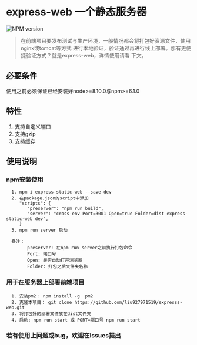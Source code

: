 # express-web 一个静态服务器

![NPM version](https://img.shields.io/badge/express----static----web-v%200.0.12-brightgreen.svg)

> 在前端项目要发布测试与生产环境，一般情况都会将打包好资源文件，使用nginx或tomcat等方式
进行本地验证，验证通过再进行线上部署。那有更便捷验证方式？就是express-web，详情使用请看
下文。

## 必要条件
使用之前必须保证已经安装好node>=8.10.0与npm>=6.1.0

## 特性
1. 支持自定义端口
2. 支持gzip
3. 支持缓存
 
## 使用说明
### npm安装使用
```
  1. npm i express-static-web --save-dev
  2. 在package.json的script中添加
     "scripts": {
        "preserver": "npm run build",
        "server": "cross-env Port=3001 Open=true Folder=dist express-static-web dev",
     }
  3. npm run server 启动
  
  备注： 
        preserver: 在npm run server之前执行打包命令
        Port: 端口号
        Open: 是否自动打开浏览器
        Folder: 打包之后文件夹名称
```

### 用于在服务器上部署前端项目
```
  1. 安装pm2： npm install -g  pm2
  2. 克隆本项目： git clone https://github.com/liu927971519/expresss-web.git
  3. 将打包好的部署文件放在dist文件夹
  4. 启动: npm run start 或 PORT=端口号 npm run start
```

### 若有使用上问题或bug，欢迎在Issues提出

